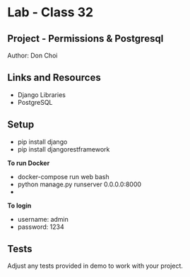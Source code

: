 # Lab - Class 32

## Project - Permissions & Postgresql
Author: Don Choi

## Links and Resources
- Django Libraries
- PostgreSQL

## Setup

- pip install django
- pip install djangorestframework

**To run Docker**
- docker-compose run web bash
- python manage.py runserver 0.0.0.0:8000
- 
**To login**
- username: admin
- password: 1234

## Tests
Adjust any tests provided in demo to work with your project.